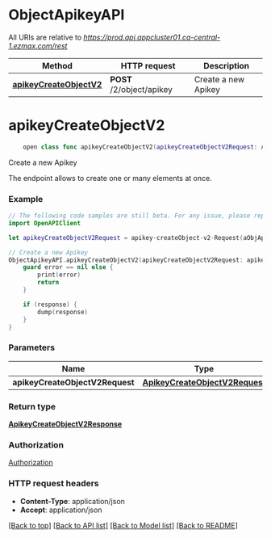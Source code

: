 # ObjectApikeyAPI

All URIs are relative to *https://prod.api.appcluster01.ca-central-1.ezmax.com/rest*

Method | HTTP request | Description
------------- | ------------- | -------------
[**apikeyCreateObjectV2**](ObjectApikeyAPI.md#apikeycreateobjectv2) | **POST** /2/object/apikey | Create a new Apikey


# **apikeyCreateObjectV2**
```swift
    open class func apikeyCreateObjectV2(apikeyCreateObjectV2Request: ApikeyCreateObjectV2Request, completion: @escaping (_ data: ApikeyCreateObjectV2Response?, _ error: Error?) -> Void)
```

Create a new Apikey

The endpoint allows to create one or many elements at once.

### Example
```swift
// The following code samples are still beta. For any issue, please report via http://github.com/OpenAPITools/openapi-generator/issues/new
import OpenAPIClient

let apikeyCreateObjectV2Request = apikey-createObject-v2-Request(aObjApikey: [apikey-RequestCompound(pkiApikeyID: 123, fkiUserID: 123, objApikeyDescription: Multilingual-ApikeyDescription(sApikeyDescription1: "sApikeyDescription1_example", sApikeyDescription2: "sApikeyDescription2_example"))]) // ApikeyCreateObjectV2Request | 

// Create a new Apikey
ObjectApikeyAPI.apikeyCreateObjectV2(apikeyCreateObjectV2Request: apikeyCreateObjectV2Request) { (response, error) in
    guard error == nil else {
        print(error)
        return
    }

    if (response) {
        dump(response)
    }
}
```

### Parameters

Name | Type | Description  | Notes
------------- | ------------- | ------------- | -------------
 **apikeyCreateObjectV2Request** | [**ApikeyCreateObjectV2Request**](ApikeyCreateObjectV2Request.md) |  | 

### Return type

[**ApikeyCreateObjectV2Response**](ApikeyCreateObjectV2Response.md)

### Authorization

[Authorization](../README.md#Authorization)

### HTTP request headers

 - **Content-Type**: application/json
 - **Accept**: application/json

[[Back to top]](#) [[Back to API list]](../README.md#documentation-for-api-endpoints) [[Back to Model list]](../README.md#documentation-for-models) [[Back to README]](../README.md)

